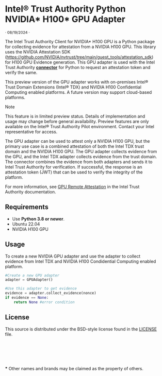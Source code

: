 # Intel® Trust Authority Python NVIDIA\* H100\* GPU Adapter

<p style="font-size: 0.875em;">· 08/19/2024 ·</p>

The Intel Trust Authority Client for NVIDIA\* H100 GPU is a Python package for collecting evidence for attestation from a NVIDIA H100 GPU. This library uses the NVIDIA Attestation SDK (https://github.com/NVIDIA/nvtrust/tree/main/guest_tools/attestation_sdk) for H100 GPU Evidence generation. This GPU adapter is used with the Intel Trust Authority [**connector**](../connector/README.md) for Python to request an attestation token and verify the same. 

This preview version of the GPU adapter works with on-premises Intel® Trust Domain Extensions (Intel® TDX) and NVIDIA H100 Confidential Computing enabled platforms. A future version may support cloud-based platforms.

> [!NOTE]
> This feature is in limited preview status. Details of implementation and usage may change before general availability. Preview features are only available on the Intel® Trust Authority Pilot environment. Contact your Intel representative for access.

The GPU adapter can be used to attest only a NVIDIA H100 GPU, but the primary use case is a combined attestation of both the Intel TDX trust domain and the NVIDIA H100 GPU. The GPU adapter collects evidence from the GPU, and the Intel TDX adapter collects evidence from the trust domain. The connector combines the evidence from both adapters and sends it to Intel Trust Authority for verification. If successful, the response is an attestation token (JWT) that can be used to verify the integrity of the platform.

For more information, see [GPU Remote Attestation](https://docs.trustauthority.intel.com/main/articles/concept-gpu-attestation.html) in the Intel Trust Authority documentation.

## Requirements

- Use **Python 3.8 or newer**.
- Ubuntu 22.04
- NVIDIA H100 GPU

## Usage

To create a new NVIDIA GPU adapter and use the adapter to collect evidence from Intel TDX and NVIDIA H100 Condidential Computing enabled platform.

```python
#Create a new GPU adapter
adapter = GPUAdapter()

#Use this adapter to get evidence
evidence = adapter.collect_evidence(nonce)
if evidence == None:
    return None #error condition
```

## License

This source is distributed under the BSD-style license found in the [LICENSE](../../LICENSE)
file.

<br><br>
---

**\*** Other names and brands may be claimed as the property of others.
